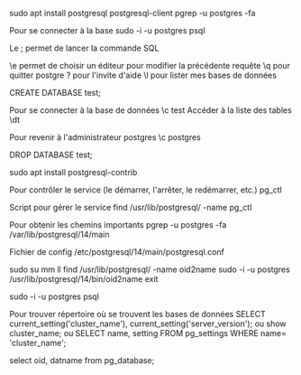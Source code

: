 sudo apt install postgresql postgresql-client
pgrep -u postgres -fa

Pour se connecter à la base
sudo -i -u postgres psql

Le ; permet de lancer la commande SQL

\e permet de choisir un éditeur pour modifier la précédente requête
\q pour quitter postgre
\? pour l'invite d'aide
\l pour lister mes bases de données

CREATE DATABASE test;

Pour se connecter à la base de données
\c test
Accéder à la liste des tables
\dt

Pour revenir à l'administrateur postgres
\c postgres

DROP DATABASE test;

sudo apt install postgresql-contrib

Pour contrôler le service (le démarrer, l'arrêter, le redémarrer, etc.)
pg_ctl

Script pour gérer le service
find /usr/lib/postgresql/ -name pg_ctl

Pour obtenir les chemins importants
pgrep -u postgres -fa
/var/lib/postgresql/14/main

Fichier de config
/etc/postgresql/14/main/postgresql.conf

sudo su
mm
ll
find /usr/lib/postgresql/ -name oid2name
sudo -i -u postgres /usr/lib/postgresql/14/bin/oid2name
exit

sudo -i -u postgres psql

Pour trouver répertoire où se trouvent les bases de données
SELECT current_setting('cluster_name'), current_setting('server_version');
ou
show cluster_name;
ou
SELECT name, setting FROM pg_settings WHERE name= 'cluster_name';

select oid, datname from pg_database;
